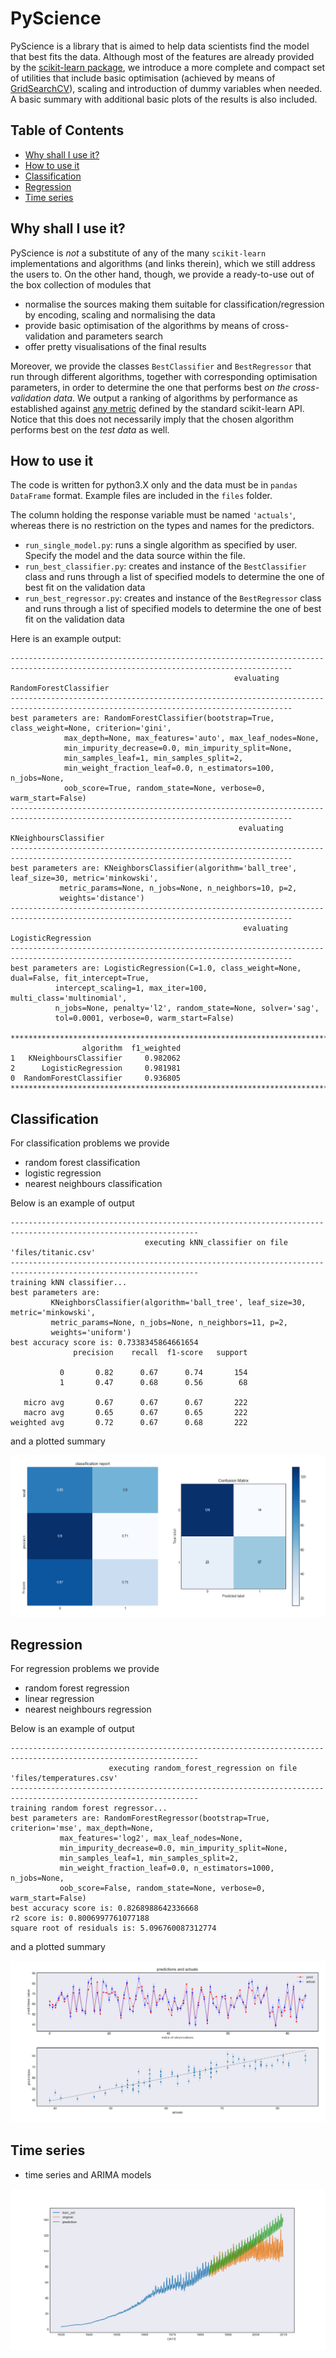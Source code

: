 # PyScience
PyScience is a library that is aimed to help data scientists find the model that best fits the data. Although most of the features are already provided by the [scikit-learn package](https://scikit-learn.org/stable/), we introduce a more complete and compact set of utilities that include basic optimisation (achieved by means of [GridSearchCV](https://scikit-learn.org/stable/modules/generated/sklearn.model_selection.GridSearchCV.html)), scaling and introduction of dummy variables when needed. A basic summary with additional basic plots of the results is also included.

## Table of Contents  
- [Why shall I use it?](#Why-shall-I-use-it?)
- [How to use it](#how-to-use-it)
- [Classification](#classification)
- [Regression](#regression)
- [Time series](#time-series)


## Why shall I use it?
PyScience is *not* a substitute of any of the many `scikit-learn` implementations and algorithms (and links therein), which we still address the users to. On the other hand, though, we provide a ready-to-use out of the box collection of modules that 
- normalise the sources making them suitable for classification/regression by encoding, scaling and normalising the data 
- provide basic optimisation of the algorithms by means of cross-validation and parameters search
- offer pretty visualisations of the final results

Moreover, we provide the classes `BestClassifier` and `BestRegressor` that run through different algorithms, together with corresponding optimisation parameters, in order to determine the one that performs best *on the cross-validation data*. We output a ranking of algorithms by performance as established against [any metric](https://scikit-learn.org/stable/modules/model_evaluation.html#scoring-parameter) defined by the standard scikit-learn API. Notice that this does not necessarily imply that the chosen algorithm performs best on the *test data* as well. 


## How to use it
The code is written for python3.X only and the data must be in `pandas DataFrame` format. Example files are included in the `files` folder.

The column holding the response variable must be named `'actuals'`, whereas there is no restriction on the types and names for the predictors.

- `run_single_model.py`: runs a single algorithm as specified by user. Specify the model and the data source within the file.
- `run_best_classifier.py`: creates and instance of the `BestClassifier` class and runs through a list of specified models to determine the one of best fit on the validation data
- `run_best_regressor.py`: creates and instance of the `BestRegressor` class and runs through a list of specified models to determine the one of best fit on the validation data

Here is an example output:
```
-------------------------------------------------------------------------------------------------------------------------------------
                                                  evaluating RandomForestClassifier                                                  
-------------------------------------------------------------------------------------------------------------------------------------
best parameters are: RandomForestClassifier(bootstrap=True, class_weight=None, criterion='gini',
            max_depth=None, max_features='auto', max_leaf_nodes=None,
            min_impurity_decrease=0.0, min_impurity_split=None,
            min_samples_leaf=1, min_samples_split=2,
            min_weight_fraction_leaf=0.0, n_estimators=100, n_jobs=None,
            oob_score=True, random_state=None, verbose=0, warm_start=False)
-------------------------------------------------------------------------------------------------------------------------------------
                                                   evaluating KNeighboursClassifier                                                  
-------------------------------------------------------------------------------------------------------------------------------------
best parameters are: KNeighborsClassifier(algorithm='ball_tree', leaf_size=30, metric='minkowski',
           metric_params=None, n_jobs=None, n_neighbors=10, p=2,
           weights='distance')
-------------------------------------------------------------------------------------------------------------------------------------
                                                    evaluating LogisticRegression                                                    
-------------------------------------------------------------------------------------------------------------------------------------
best parameters are: LogisticRegression(C=1.0, class_weight=None, dual=False, fit_intercept=True,
          intercept_scaling=1, max_iter=100, multi_class='multinomial',
          n_jobs=None, penalty='l2', random_state=None, solver='sag',
          tol=0.0001, verbose=0, warm_start=False)

*************************************************************************************************************************************
                algorithm  f1_weighted
1   KNeighboursClassifier     0.982062
2      LogisticRegression     0.981981
0  RandomForestClassifier     0.936805
*************************************************************************************************************************************
```

## Classification
For classification problems we provide
- random forest classification
- logistic regression
- nearest neighbours classification

Below is an example of output
```
----------------------------------------------------------------------------------------------------------------
                              executing kNN_classifier on file 'files/titanic.csv'                              
----------------------------------------------------------------------------------------------------------------
training kNN classifier...
best parameters are: 
         KNeighborsClassifier(algorithm='ball_tree', leaf_size=30, metric='minkowski',
         metric_params=None, n_jobs=None, n_neighbors=11, p=2,
         weights='uniform')
best accuracy score is: 0.7338345864661654
              precision    recall  f1-score   support

           0       0.82      0.67      0.74       154
           1       0.47      0.68      0.56        68

   micro avg       0.67      0.67      0.67       222
   macro avg       0.65      0.67      0.65       222
weighted avg       0.72      0.67      0.68       222

```

and a plotted summary

![Alt text](gallery/cm.png?raw=true "cm")

## Regression
For regression problems we provide
- random forest regression
- linear regression
- nearest neighbours regression

Below is an example of output
```
----------------------------------------------------------------------------------------------------------------
                      executing random_forest_regression on file 'files/temperatures.csv'                       
----------------------------------------------------------------------------------------------------------------
training random forest regressor...
best parameters are: RandomForestRegressor(bootstrap=True, criterion='mse', max_depth=None,
           max_features='log2', max_leaf_nodes=None,
           min_impurity_decrease=0.0, min_impurity_split=None,
           min_samples_leaf=1, min_samples_split=2,
           min_weight_fraction_leaf=0.0, n_estimators=1000, n_jobs=None,
           oob_score=False, random_state=None, verbose=0, warm_start=False)
best accuracy score is: 0.8268988642336668
r2 score is: 0.8006997761077188
square root of residuals is: 5.096760087312774
```

and a plotted summary

![Alt text](gallery/regression_forest.png?raw=true  "regression_forest")

## Time series

- time series and ARIMA models

![Alt text](gallery/ARIMA.png?raw=true "ARIMA")
